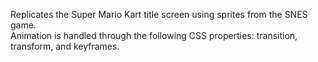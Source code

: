 Replicates the Super Mario Kart title screen using sprites from the SNES game.  
Animation is handled through the following CSS properties: transition, transform, and keyframes.  
